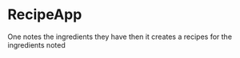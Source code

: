 # RecipeApp
One notes the ingredients they have then it creates a recipes for the ingredients noted 
